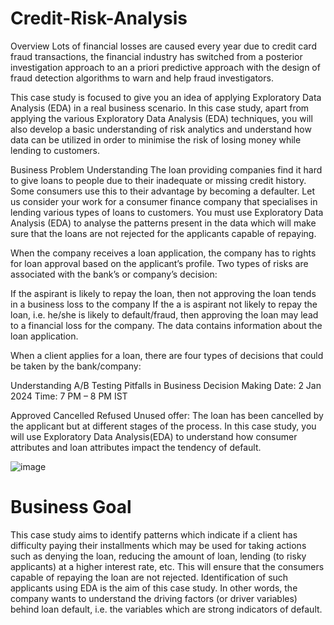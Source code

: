 # Credit-Risk-Analysis #

Overview
Lots of financial losses are caused every year due to credit card fraud transactions, the financial industry has switched from a posterior investigation approach to an a priori predictive approach with the design of fraud detection algorithms to warn and help fraud investigators.

This case study is focused to give you an idea of applying Exploratory Data Analysis (EDA) in a real business scenario. In this case study, apart from applying the various Exploratory Data Analysis (EDA) techniques, you will also develop a basic understanding of risk analytics and understand how data can be utilized in order to minimise the risk of losing money while lending to customers.

Business Problem Understanding
The loan providing companies find it hard to give loans to people due to their inadequate or missing credit history. Some consumers use this to their advantage by becoming a defaulter. Let us consider your work for a consumer finance company that specialises in lending various types of loans to customers. You must use Exploratory Data Analysis (EDA) to analyse the patterns present in the data which will make sure that the loans are not rejected for the applicants capable of repaying.

When the company receives a loan application, the company has to rights for loan approval based on the applicant’s profile. Two types of risks are associated with the bank’s or company’s decision:

If the aspirant is likely to repay the loan, then not approving the loan tends in a business loss to the company
If the a is aspirant not likely to repay the loan, i.e. he/she is likely to default/fraud, then approving the loan may lead to a financial loss for the company.
The data contains information about the loan application.

When a client applies for a loan, there are four types of decisions that could be taken by the bank/company:


Understanding A/B Testing Pitfalls in Business Decision Making
Date: 2 Jan 2024  Time: 7 PM – 8 PM IST

Approved
Cancelled
Refused
Unused offer: The loan has been cancelled by the applicant but at different stages of the process.
In this case study, you will use Exploratory Data Analysis(EDA) to understand how consumer attributes and loan attributes impact the tendency of default.


![image](https://github.com/ShaikhSara96/Credit-Risk-Analysis/assets/132265577/08dc1d83-2e3a-411d-a0ca-414cb3ad4dbd)

# Business Goal #

This case study aims to identify patterns which indicate if a client has difficulty paying their installments which may be used for taking actions such as denying the loan, reducing the amount of loan, lending (to risky applicants) at a higher interest rate, etc. This will ensure that the consumers capable of repaying the loan are not rejected. Identification of such applicants using EDA is the aim of this case study.
In other words, the company wants to understand the driving factors (or driver variables) behind loan default, i.e. the variables which are strong indicators of default.



